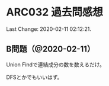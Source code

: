 # ARC032 過去問感想

Last Change: 2020-02-11 02:12:21.

## B問題（@2020-02-11）

Union Findで連結成分の数を数えるだけ。

DFSとかでもいいはず。

